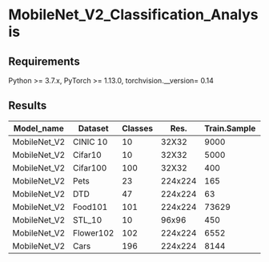 # MobileNet_V2_Classification_Analysis

## Requirements

Python >= 3.7.x, PyTorch >= 1.13.0, torchvision.__version= 0.14

## Results

| Model_name  | Dataset |Classes|  Res. |Train.Sample| Val.Sample|Tot.dataset|Accuracy|
| ------------|---------| ----- |-------|------------|-----------|-------|---------|
| MobileNet_V2|CINIC 10 | 10    |32X32  | 9000       |9000  | 27000 | 47%   |
| MobileNet_V2|Cifar10  | 10    |32X32  | 5000       |1000  | 60000 | 58.36%|
| MobileNet_V2|Cifar100 | 100   |32X32  | 400	       |1000	| 60000 |33.11% |
| MobileNet_V2|Pets     | 23    |224x224| 165	       |5	    | 3881  |94%    |
| MobileNet_V2|DTD      | 47    |224x224| 63	       |7	    |3290 	|74%    |
| MobileNet_V2|Food101  |101	  |224x224| 73629	     |8181	|81807	|66.76% |
| MobileNet_V2|STL_10	  |10     |96x96  | 450        |50 	  |5000	  |87.2%  |
| MobileNet_V2|Flower102|102    |224x224| 6552       |818 	|7370	  |95.52% |
| MobileNet_V2| Cars	  |196    |224x224| 8144       |8044  |16185	|52.0%  |

